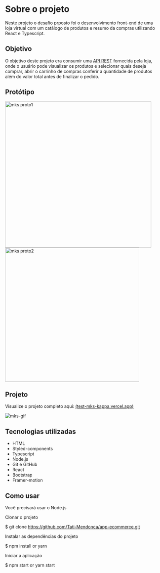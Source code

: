 
# Sobre o projeto

Neste projeto o desafio prposto foi o desenvolvimento front-end de uma loja virtual com um catálogo de produtos e resumo da compras utilizando React e Typescript.

## Objetivo

O objetivo deste projeto era consumir uma <a href="https://mks-frontend-challenge-04811e8151e6.herokuapp.com/api-docs/">API REST<a/> fornecida pela loja, onde o usuário pode visualizar os produtos e selecionar quais deseja comprar, abrir o carrinho de compras conferir a quantidade de produtos além do valor total antes de finalizar o pedido.

## Protótipo
<img width="473" alt="mks proto1" src="https://github.com/Tati-Mendonca/app-ecommerce/assets/97405991/b268fd67-8689-4b07-b63f-533d3eb9277b">

<img width="434" alt="mks proto2" src="https://github.com/Tati-Mendonca/app-ecommerce/assets/97405991/0c562810-9e23-418e-9f1a-1a19bbccfca8">

## Projeto
Visualize o projeto completo aqui: [(test-mks-kappa.vercel.app)](https://test-mks-kappa.vercel.app/)

![mks-gif](https://github.com/Tati-Mendonca/app-ecommerce/assets/97405991/a440153b-5d81-4b4b-9c73-14047161303d)

## Tecnologias utilizadas

- HTML
- Styled-components
- Typescript
- Node.js
- Git e GitHub
- React
- Bootstrap
- Framer-motion

## Como usar

Você precisará usar o Node.js

Clonar o projeto

 $ git clone https://github.com/Tati-Mendonca/app-ecommerce.git

Instalar as dependências do projeto

 $ npm install or yarn

Iniciar a aplicação

 $ npm start or yarn start
